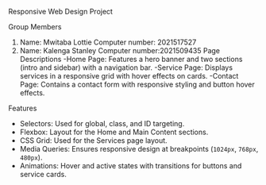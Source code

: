  Responsive Web Design Project

Group Members
  1. Name: Mwitaba Lottie
     Computer number: 2021517527
  2. Name: Kalenga Stanley
      Computer number:2021509435
    Page Descriptions
-Home Page: Features a hero banner and two sections (intro and sidebar) with a navigation bar.
-Service Page: Displays services in a responsive grid with hover effects on cards.
-Contact Page: Contains a contact form with responsive styling and button hover effects.

 Features
- Selectors: Used for global, class, and ID targeting.
- Flexbox: Layout for the Home and Main Content sections.
- CSS Grid: Used for the Services page layout.
- Media Queries: Ensures responsive design at breakpoints (`1024px`, `768px`, `480px`).
- Animations: Hover and active states with transitions for buttons and service cards.
